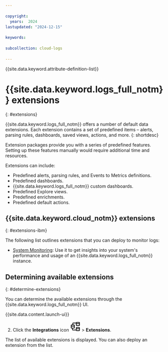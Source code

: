 ```yaml
---

copyright:
  years:  2024
lastupdated: "2024-12-15"

keywords:

subcollection: cloud-logs

---
```


{{site.data.keyword.attribute-definition-list}}

# {{site.data.keyword.logs_full_notm}} extensions
{: #extensions}

{{site.data.keyword.logs_full_notm}} offers a number of default data extensions. Each extension contains a set of predefined items – alerts, parsing rules, dashboards, saved views, actions, and more.
{: shortdesc}

Extension packages provide you with a series of predefined features. Setting up these features manually would require additional time and resources.

Extensions can include:

* Predefined alerts, parsing rules, and Events to Metrics definitions.
* Predefined dashboards.
* {{site.data.keyword.logs_full_notm}} custom dashboards.
* Predefined Explore views.
* Predefined enrichments.
* Predefined default actions.

## {{site.data.keyword.cloud_notm}} extensions
{: #extensions-ibm}

The following list outlines extensions that you can deploy to monitor logs:
- [System Monitoring](): Use it to get insights into your system's performance and usage of an {{site.data.keyword.logs_full_notm}} instance. 

## Determining available extensions
{: #determine-extensions}

You can determine the available extensions through the {{site.data.keyword.logs_full_notm}} UI.


{{site.data.content.launch-ui}}

2. Click the **Integrations** icon ![Integrations icon](/icons/integrations.svg "Integrations") > **Extensions**.

The list of available extensions is displayed. You can also deploy an extension from the list.
